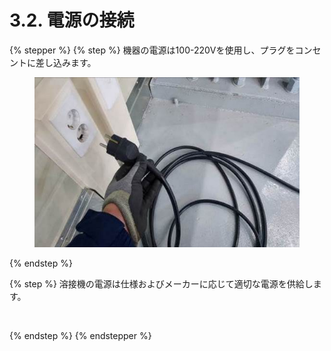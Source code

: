 # 3.2. 電源の接続

{% stepper %}
{% step %}
機器の電源は100-220Vを使用し、プラグをコンセントに差し込みます。

<figure><img src="../images/jp/chapter3/section2.1.jpg" alt=""><figcaption></figcaption></figure>
{% endstep %}

{% step %}
溶接機の電源は仕様およびメーカーに応じて適切な電源を供給します。

<figure><img src=".../images/jp/chapter3/section2.2.jpg" alt=""><figcaption></figcaption></figure>
{% endstep %}
{% endstepper %}
